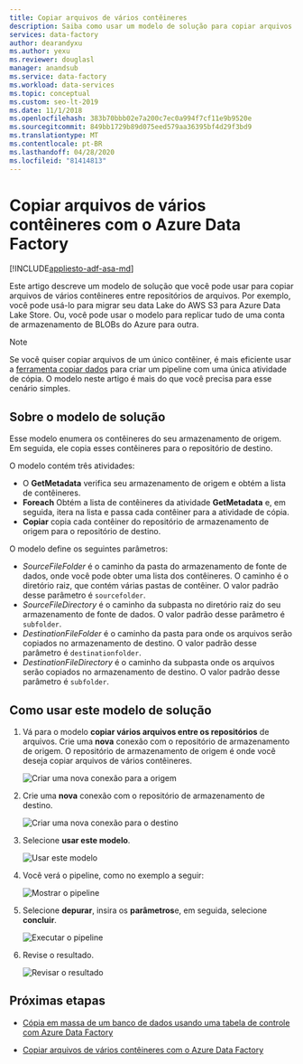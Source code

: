 ```yaml
---
title: Copiar arquivos de vários contêineres
description: Saiba como usar um modelo de solução para copiar arquivos de vários contêineres usando Azure Data Factory.
services: data-factory
author: dearandyxu
ms.author: yexu
ms.reviewer: douglasl
manager: anandsub
ms.service: data-factory
ms.workload: data-services
ms.topic: conceptual
ms.custom: seo-lt-2019
ms.date: 11/1/2018
ms.openlocfilehash: 383b70bbb02e7a200c7ec0a994f7cf11e9b9520e
ms.sourcegitcommit: 849bb1729b89d075eed579aa36395bf4d29f3bd9
ms.translationtype: MT
ms.contentlocale: pt-BR
ms.lasthandoff: 04/28/2020
ms.locfileid: "81414813"
---
```

# <a name="copy-files-from-multiple-containers-with-azure-data-factory"></a>Copiar arquivos de vários contêineres com o Azure Data Factory
[!INCLUDE[appliesto-adf-asa-md](includes/appliesto-adf-asa-md.md)]

Este artigo descreve um modelo de solução que você pode usar para copiar arquivos de vários contêineres entre repositórios de arquivos. Por exemplo, você pode usá-lo para migrar seu data Lake do AWS S3 para Azure Data Lake Store. Ou, você pode usar o modelo para replicar tudo de uma conta de armazenamento de BLOBs do Azure para outra.

> [!NOTE]
> Se você quiser copiar arquivos de um único contêiner, é mais eficiente usar a [ferramenta copiar dados](copy-data-tool.md) para criar um pipeline com uma única atividade de cópia. O modelo neste artigo é mais do que você precisa para esse cenário simples.

## <a name="about-this-solution-template"></a>Sobre o modelo de solução

Esse modelo enumera os contêineres do seu armazenamento de origem. Em seguida, ele copia esses contêineres para o repositório de destino.

O modelo contém três atividades:
- O **GetMetadata** verifica seu armazenamento de origem e obtém a lista de contêineres.
- **Foreach** Obtém a lista de contêineres da atividade **GetMetadata** e, em seguida, itera na lista e passa cada contêiner para a atividade de cópia.
- **Copiar** copia cada contêiner do repositório de armazenamento de origem para o repositório de destino.

O modelo define os seguintes parâmetros:
- *SourceFileFolder* é o caminho da pasta do armazenamento de fonte de dados, onde você pode obter uma lista dos contêineres. O caminho é o diretório raiz, que contém várias pastas de contêiner. O valor padrão desse parâmetro é `sourcefolder`.
- *SourceFileDirectory* é o caminho da subpasta no diretório raiz do seu armazenamento de fonte de dados. O valor padrão desse parâmetro é `subfolder`.
- *DestinationFileFolder* é o caminho da pasta para onde os arquivos serão copiados no armazenamento de destino. O valor padrão desse parâmetro é `destinationfolder`.
- *DestinationFileDirectory* é o caminho da subpasta onde os arquivos serão copiados no armazenamento de destino. O valor padrão desse parâmetro é `subfolder`.

## <a name="how-to-use-this-solution-template"></a>Como usar este modelo de solução

1. Vá para o modelo **copiar vários arquivos entre os repositórios** de arquivos. Crie uma **nova** conexão com o repositório de armazenamento de origem. O repositório de armazenamento de origem é onde você deseja copiar arquivos de vários contêineres.

    ![Criar uma nova conexão para a origem](media/solution-template-copy-files-multiple-containers/copy-files-multiple-containers-image1.png)

2. Crie uma **nova** conexão com o repositório de armazenamento de destino.

    ![Criar uma nova conexão para o destino](media/solution-template-copy-files-multiple-containers/copy-files-multiple-containers-image2.png)

3. Selecione **usar este modelo**.

    ![Usar este modelo](media/solution-template-copy-files-multiple-containers/copy-files-multiple-containers-image3.png)
    
4. Você verá o pipeline, como no exemplo a seguir:

    ![Mostrar o pipeline](media/solution-template-copy-files-multiple-containers/copy-files-multiple-containers-image4.png)

5. Selecione **depurar**, insira os **parâmetros**e, em seguida, selecione **concluir**.

    ![Executar o pipeline](media/solution-template-copy-files-multiple-containers/copy-files-multiple-containers-image5.png)

6. Revise o resultado.

    ![Revisar o resultado](media/solution-template-copy-files-multiple-containers/copy-files-multiple-containers-image6.png)

## <a name="next-steps"></a>Próximas etapas

- [Cópia em massa de um banco de dados usando uma tabela de controle com Azure Data Factory](solution-template-bulk-copy-with-control-table.md)

- [Copiar arquivos de vários contêineres com o Azure Data Factory](solution-template-copy-files-multiple-containers.md)

